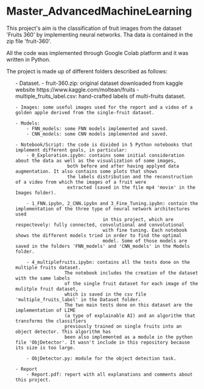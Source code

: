# Master_AdvancedMachineLearning

This project's aim is the classification of fruit images from the dataset 'Fruits 360' by implementing neural networks. Tha data is contained in the zip file 'fruit-360'.

All the code was implemented through Google Colab platform and it was written in Python. 


The project is made up of different folders described as follows:
<ul>
	- Dataset.
		- fruit-360.zip: original dataset downloaded from kaggle website https://www.kaggle.com/moltean/fruits
		- multiple_fruits_label.csv: hand-crafted labels of multi-fruits dataset.

	- Images: some useful images used for the report and a video of a golden apple derived from the single-fruit dataset.

	- Models:
		- FNN_models: some FNN models implemented and saved.
		- CNN_models: some CNN models implemented and saved.

	- Notebook/Script: the code is divided in 5 Python notebooks that implement different goals, in particular:
		- 0_Exploration.ipybn: contains some initial consideration about the data as well as the visualization of some images, 
				       both before and after having applyed data augmentation. It also contains some plots that shows 
				       the labels distribution and the reconstruction of a video from which the images of a fruit were 
				       extracted (saved in the file mp4 'movie' in the Images folder).

		- 1_FNN.ipybn, 2_CNN.ipybn and 3_Fine_Tuning.ipybn: contain the implementation of the three type of neural network architectures used 
								    in this project, which are respectevely: fully connected, convolutional and convolutional 
								    with fine tuning. Each notebook shows the different models tried in order to find the optimal 
								    model. Some of those models are saved in the folders 'FNN_models' and 'CNN_models' in the Models folder.

		- 4_multiplefruits.ipybn: contains all the tests done on the multiple fruits dataset. 
					  The notebook includes the creation of the dataset with the same labels 
					  of the single fruit dataset for each image of the mulitple fruit dataset, 
					  which is saved in the csv file 'multiple_fruits_label' in the Dataset folder. 
					  The two main tests done on this dataset are the implementation of LIME 
				  	  (a type of explainable AI) and an algorithm that transforms the classifiers 					 
				  	  previously trained on single fruits into an object detector. This algorithm has 
				  	  been also implemented as a module in the python file 'ObjDetector'. It wasn't include in this repository because its size is too large.

		- ObjDetector.py: module for the object detection task.

	- Report	
		- Report.pdf: report with all explanations and comments about this project.

</ul>
